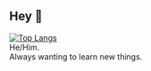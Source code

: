 ## Hey 👋
<!--
**danielosw/danielosw** is a ✨ _special_ ✨ repository because its `README.md` (this file) appears on your GitHub profile.

Here are some ideas to get you started:

- 🔭 I’m currently working on ...
- 🌱 I’m currently learning ...
- 👯 I’m looking to collaborate on ...
- 🤔 I’m looking for help with ...
- 💬 Ask me about ...
- 📫 How to reach me: ...
- 
- ⚡ Fun fact: ...
-->
<!--
Im excluding c becuase pretty much everything I have used it for is a class project
GearNvim is because it causes lua to dominate the list
-->
[![Top Langs](https://github-readme-stats.vercel.app/api/top-langs/?username=danielosw&theme=synthwave&hide=c&exclude_repo=GearNvim)](https://github.com/anuraghazra/github-readme-stats)  
He/Him.  
Always wanting to learn new things.  
